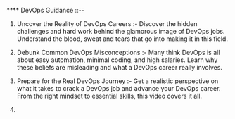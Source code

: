 

**** DevOps Guidance ::-- 

1) Uncover the Reality of DevOps Careers :- Discover the hidden challenges and hard work
                                            behind the glamorous image of DevOps jobs.
                                            Understand the blood, sweat and tears that go
                                            into making it in this field.

2) Debunk Common DevOps Misconceptions :-   Many think DevOps is all about easy automation,
                                            minimal coding, and high salaries.
                                            Learn why these beliefs are misleading and what
                                            a DevOps career really involves.

3) Prepare for the Real DevOps Journey :-   Get a realistic perspective on what it takes to
                                            crack a DevOps job and advance your DevOps
                                            career.
                                            From the right mindset to essential skills, this video covers it all.

4) 
                                        